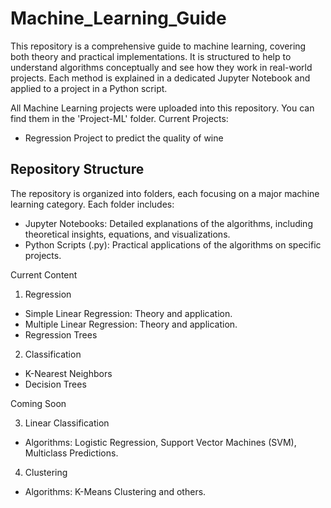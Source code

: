 # Machine_Learning_Guide
This repository is a comprehensive guide to machine learning, covering both theory and practical implementations. It is structured to help to understand algorithms conceptually and see how they work in real-world projects. Each method is explained in a dedicated Jupyter Notebook and applied to a project in a Python script.

All Machine Learning projects were uploaded into this repository. You can find them in the 'Project-ML' folder. Current Projects:

- Regression Project to predict the quality of wine

## Repository Structure
The repository is organized into folders, each focusing on a major machine learning category. Each folder includes:
- Jupyter Notebooks: Detailed explanations of the algorithms, including theoretical insights, equations, and visualizations.
- Python Scripts (.py): Practical applications of the algorithms on specific projects.

Current Content
1. Regression
- Simple Linear Regression: Theory and application.
- Multiple Linear Regression: Theory and application.
- Regression Trees

2. Classification
- K-Nearest Neighbors
- Decision Trees
 
Coming Soon

3. Linear Classification
- Algorithms: Logistic Regression, Support Vector Machines (SVM), Multiclass Predictions.
4. Clustering
- Algorithms: K-Means Clustering and others.
